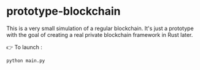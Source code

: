 # prototype-blockchain

This is a very small simulation of a regular blockchain. It's just a prototype with the goal of creating a real private blockchain framework in Rust later.

👉 To launch :
```bash
python main.py
